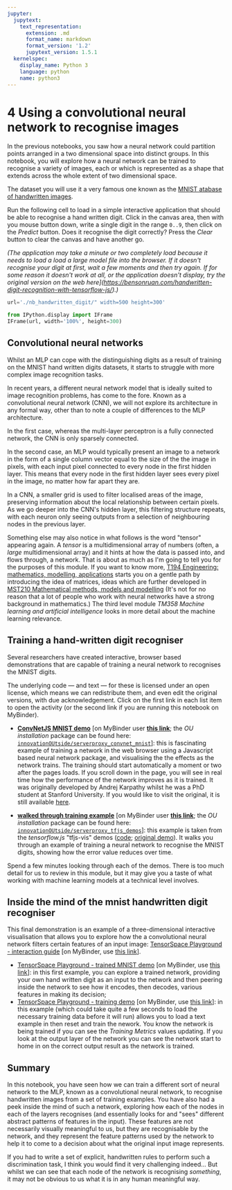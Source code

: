 ```yaml
---
jupyter:
  jupytext:
    text_representation:
      extension: .md
      format_name: markdown
      format_version: '1.2'
      jupytext_version: 1.5.1
  kernelspec:
    display_name: Python 3
    language: python
    name: python3
---
```


# 4 Using a convolutional neural network to recognise images

In the previous notebooks, you saw how a neural network could partition points arranged in a two dimensional space into distinct groups. In this notebook, you will explore how a neural network can be trained to recognise a variety of images, each or which is represented as a shape that extends across the whole extent of two dimensional space.

The dataset you will use it a very famous one known as the [MNIST atabase of handwritten images](http://yann.lecun.com/exdb/mnist/).

Run the following cell to load in a simple interactive application that should be able to recognise a hand written digit. Click in the canvas area, then with you mouse button down, write a single digit in the range `0..9`, then click on the *Predict* button. Does it recognise the digit correctly? Press the *Clear* button to clear the canvas and have another go.

*(The application may take a minute or two completely load because it needs to load a load a large model file into the browser. If it doesn't recognise your digit at first, wait a few moments and then try again. If for some reason it doesn't work at all, or the application doesn't display, try the original version on the web here](https://bensonruan.com/handwritten-digit-recognition-with-tensorflow-js/).)* 


```python
url='./nb_handwritten_digit/" width=500 height=300'

from IPython.display import IFrame
IFrame(url, width='100%', height=300)
```

## Convolutional neural networks

Whilst an MLP can cope with the distinguishing digits as a result of training on the MNIST hand written digits datasets, it starts to struggle with more complex image recognition tasks.

In recent years, a different neural network model that is ideally suited to image recognition problems, has come to the fore. Known as a *c*onvolutional *n*eural *n*etwork (CNN), we will not explore its architecture in any formal way, other than to note a couple of differences to the MLP architecture.

In the first case, whereas the multi-layer perceptron is a fully connected network, the CNN is only sparsely connected.

In the second case, an MLP would typically present an image to a network in the form of a single column vector equal to the size of the the image in pixels, with each input pixel connected to every node in the first hidden layer. This means that every node in the first hidden layer sees every pixel in the image, no matter how far apart they are.

In a CNN, a smaller grid is used to filter localised areas of the image, preserving information about the local relationship between certain pixels. As we go deeper into the CNN's hidden layer, this filtering structure repeats, with each neuron only seeing outputs from a selection of neighbouring nodes in the previous layer.

Something else may also notice in what follows is the word "tensor" appearing again. A *tensor* is a multidimensional array of numbers (often, a *large* multidimensional array) and it hints at how the data is passed into, and flows through, a network. That is about as much as I'm going to tell you for the purposes of this module. If you want to know more, [T194 Engineering: mathematics, modelling, applications](http://www.open.ac.uk/courses/modules/t194) starts you on a gentle path by introducing the idea of matrices, ideas which are further developed in [MST210 Mathematical methods, models and modelling](http://www.open.ac.uk/courses/modules/mst210) (It's not for no reason that a lot of people who work with neural networks have a strong background in mathematics.) The third level module *TM358 Machine learning and artificial intelligence* looks in more detail about the machine learning relevance.


## Training a hand-written digit recogniser

Several researchers have created interactive, browser based demonstrations that are capable of training a neural network to recognises the MNIST digits.

The underlying code — and text — for these is licensed under an open license, which means we can redistribute them, and even edit the original versions, with due acknowledgement. Click on the first link in each list item to open the activity (or the second link if you are running this notebook on MyBinder).

- [__ConvNetJS MNIST demo__](./convnet_mnist/) [on MyBinder user [__this link__](../../../convnet_mnist/); the *OU installation* package can be found here: [`innovationOUtside/serverproxy_convnet_mnist`](https://github.com/innovationOUtside/serverproxy_convnet_mnist)]: this is fascinating example of training a network in the web browser using a Javascript based neural network package, and visualising the the effects as the network trains. The training should start automatically a moment or two after the pages loads. If you scroll down in the page, you will see in real time how the performance of the network improves as it is trained. It was originally developed by Andrej Karpathy whilst he was a PhD student at Stanford University. If you would like to visit the original, it is still available [here](https://cs.stanford.edu/people/karpathy/convnetjs/demo/mnist.html).

- [__walked through training example__](./tfjs_mnist/) [on MyBinder user [__this link__](../../../tfjs_mnist/); the *OU installation* package can be found here: [`innovationOUtside/serverproxy_tfjs_demos`](https://github.com/innovationOUtside/serverproxy_tfjs_demos)]: this example is taken from the *tensorflow.js* "tfjs-vis" demos ([code](https://github.com/tensorflow/tfjs/tree/master/tfjs-vis); [original demo](https://storage.googleapis.com/tfjs-vis/mnist/dist/index.html)). It walks you through an example of training a neural network to recognise the MNIST digits, showing how the error value reduces over time.

Spend a few minutes looking through each of the demos. There is too much detail for us to review in this module, but it may give you a taste of what working with machine learning models at a technical level involves.


## Inside the mind of the mnist handwritten digit recogniser

This final demonstration is an example of a three-dimensional interactive visualisation that allows you to explore how the a convolutional neural network filters certain features of an input image: [TensorSpace Playground - interaction guide](./nb_tensorspace_playground/) [on MyBinder, use [this link](../../../nb_tensorspace_playground/)].

- [TensorSpace Playground - trained MNIST demo](./nb_tensorspace_playground/LeNet/) [on MyBinder, use [this link](../../../nb_tensorspace_playground/LeNet/)]: in this first example, you can explore a trained network, providing your own hand written digit as an input to the network and then peering inside the network to see how it encodes, then decodes, various features in making its decision;
- [TensorSpace Playground - training demo](./nb_tensorspace_playground/LeNetTraining/) [on MyBinder, use [this link](../../../nb_tensorspace_playground/LeNetTraining/)]: in this example (which could take quite a few seconds to load the necessary training data before it will run) allows you to load a text example in then reset and train the nework. You know the network is being trained if you can see the *Training Metrics* values updating. If you look at the output layer of the network you can see the network start to home in on the correct output result as the network is trained.


## Summary

In this notebook, you have seen how we can train a different sort of neural network to the MLP, known as a convolutional neural network, to recognise handwritten images from a set of training examples. You have also had a peek inside the mind of such a network, exploring how each of the nodes in each of the layers recognises (and essentially looks for and "sees" different abstract patterns of features in the input). These features are not necessarily visually meaningful to us, but they are recognisable by the network, and they represent the feature patterns used by the network to help it to come to a decision about what the original input image represents.

If you had to write a set of explicit, handwritten rules to perform such a discrimination task, I think you would find it very challenging indeed... But whilst we can see that each node of the network is recognising *something*, it may not be obvious to us what it is in any human meaningful way.
